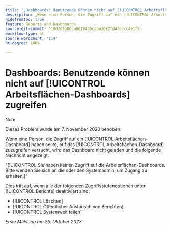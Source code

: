 ```yaml
---
title: '„Dashboards: Benutzende können nicht auf [!UICONTROL Arbeitsflächen-Dashboards] zugreifen“'
description: „Wenn eine Person, die Zugriff auf ein [!UICONTROL Arbeitsflächen-Dashboard] haben sollte, auf das [!UICONTROL Arbeitsflächen-Dashboard] zuzugreifen versucht, wird das Dashboard nicht geladen und eine Nachricht angezeigt.“
hidefromtoc: true
feature: Reports and Dashboards
source-git-commit: 510d269306ca0619435caba2682fd4fdccc4e1f9
workflow-type: ht
source-wordcount: '114'
ht-degree: 100%

---
```



# Dashboards: Benutzende können nicht auf [!UICONTROL Arbeitsflächen-Dashboards] zugreifen

>[!NOTE]
>
>Dieses Problem wurde am 7. November 2023 behoben.

Wenn eine Person, die Zugriff auf ein [!UICONTROL Arbeitsflächen-Dashboard] haben sollte, auf das [!UICONTROL Arbeitsflächen-Dashboard] zuzugreifen versucht, wird das Dashboard nicht geladen und die folgende Nachricht angezeigt:

&quot;[!UICONTROL Sie haben keinen Zugriff auf die Arbeitsflächen-Dashboards. Bitte wenden Sie sich an die oder den Systemadmin, um Zugang zu erhalten.]&quot;

Dies tritt auf, wenn alle der folgenden Zugriffsstufenoptionen unter [!UICONTROL Berichte] deaktiviert sind:

* [!UICONTROL Löschen]
* [!UICONTROL Öffentlicher Austausch von Berichten]
* [!UICONTROL Systemweit teilen]

_Erste Meldung am 25. Oktober 2023._
